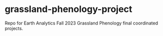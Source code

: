 # grassland-phenology-project
Repo for Earth Analytics Fall 2023 Grassland Phenology final coordinated projects.
